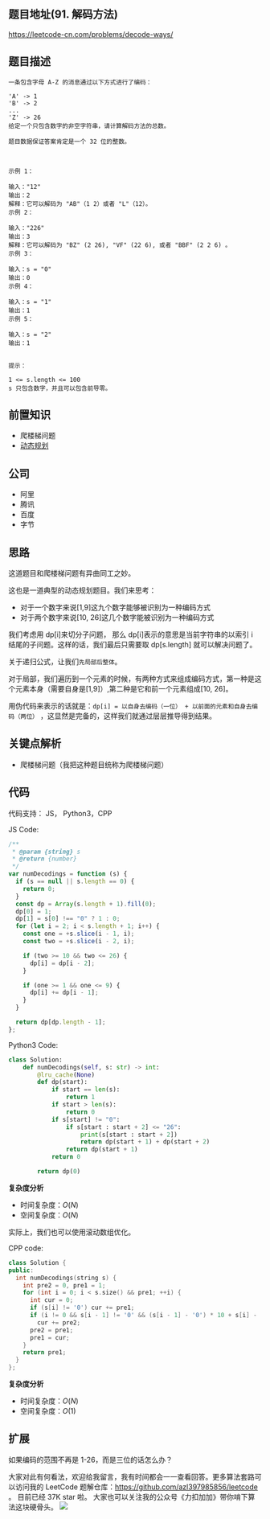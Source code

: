 ## 题目地址(91. 解码方法)

https://leetcode-cn.com/problems/decode-ways/

## 题目描述

```
一条包含字母 A-Z 的消息通过以下方式进行了编码：

'A' -> 1
'B' -> 2
...
'Z' -> 26
给定一个只包含数字的非空字符串，请计算解码方法的总数。

题目数据保证答案肯定是一个 32 位的整数。

 

示例 1：

输入："12"
输出：2
解释：它可以解码为 "AB"（1 2）或者 "L"（12）。
示例 2：

输入："226"
输出：3
解释：它可以解码为 "BZ" (2 26), "VF" (22 6), 或者 "BBF" (2 2 6) 。
示例 3：

输入：s = "0"
输出：0
示例 4：

输入：s = "1"
输出：1
示例 5：

输入：s = "2"
输出：1
 

提示：

1 <= s.length <= 100
s 只包含数字，并且可以包含前导零。

```

## 前置知识

- 爬楼梯问题
- [动态规划](https://github.com/azl397985856/leetcode/blob/master/thinkings/dynamic-programming.md)

## 公司

- 阿里
- 腾讯
- 百度
- 字节

## 思路

这道题目和爬楼梯问题有异曲同工之妙。

这也是一道典型的动态规划题目。我们来思考：

- 对于一个数字来说[1,9]这九个数字能够被识别为一种编码方式
- 对于两个数字来说[10, 26]这几个数字能被识别为一种编码方式

我们考虑用 dp[i]来切分子问题， 那么 dp[i]表示的意思是当前字符串的以索引 i 结尾的子问题。这样的话，我们最后只需要取 dp[s.length] 就可以解决问题了。

关于递归公式，让我们`先局部后整体`。

对于局部，我们遍历到一个元素的时候，有两种方式来组成编码方式，第一种是这个元素本身（需要自身是[1,9]）,第二种是它和前一个元素组成[10, 26]。

用伪代码来表示的话就是：`dp[i] = 以自身去编码（一位） + 以前面的元素和自身去编码（两位）` ，这显然是完备的，这样我们就通过层层推导得到结果。

## 关键点解析

- 爬楼梯问题（我把这种题目统称为爬楼梯问题）

## 代码

代码支持： JS， Python3，CPP

JS Code:

```js
/**
 * @param {string} s
 * @return {number}
 */
var numDecodings = function (s) {
  if (s == null || s.length == 0) {
    return 0;
  }
  const dp = Array(s.length + 1).fill(0);
  dp[0] = 1;
  dp[1] = s[0] !== "0" ? 1 : 0;
  for (let i = 2; i < s.length + 1; i++) {
    const one = +s.slice(i - 1, i);
    const two = +s.slice(i - 2, i);

    if (two >= 10 && two <= 26) {
      dp[i] = dp[i - 2];
    }

    if (one >= 1 && one <= 9) {
      dp[i] += dp[i - 1];
    }
  }

  return dp[dp.length - 1];
};
```

Python3 Code:

```py
class Solution:
    def numDecodings(self, s: str) -> int:
        @lru_cache(None)
        def dp(start):
            if start == len(s):
                return 1
            if start > len(s):
                return 0
            if s[start] != "0":
                if s[start : start + 2] <= "26":
                    print(s[start : start + 2])
                    return dp(start + 1) + dp(start + 2)
                return dp(start + 1)
            return 0

        return dp(0)
```

**复杂度分析**

- 时间复杂度：$O(N)$
- 空间复杂度：$O(N)$

实际上，我们也可以使用滚动数组优化。

CPP code:

```cpp
class Solution {
public:
  int numDecodings(string s) {
    int pre2 = 0, pre1 = 1;
    for (int i = 0; i < s.size() && pre1; ++i) {
      int cur = 0;
      if (s[i] != '0') cur += pre1;
      if (i != 0 && s[i - 1] != '0' && (s[i - 1] - '0') * 10 + s[i] - '0' <= 26)
        cur += pre2;
      pre2 = pre1;
      pre1 = cur;
    }
    return pre1;
  }
};
```

**复杂度分析**

- 时间复杂度：$O(N)$
- 空间复杂度：$O(1)$

## 扩展

如果编码的范围不再是 1-26，而是三位的话怎么办？

大家对此有何看法，欢迎给我留言，我有时间都会一一查看回答。更多算法套路可以访问我的 LeetCode 题解仓库：https://github.com/azl397985856/leetcode 。 目前已经 37K star 啦。
大家也可以关注我的公众号《力扣加加》带你啃下算法这块硬骨头。
![](https://tva1.sinaimg.cn/large/007S8ZIlly1gfcuzagjalj30p00dwabs.jpg)
